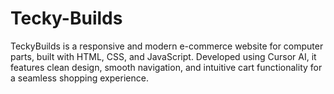 # Tecky-Builds
TeckyBuilds is a responsive and modern e-commerce website for computer parts, built with HTML, CSS, and JavaScript. Developed using Cursor AI, it features clean design, smooth navigation, and intuitive cart functionality for a seamless shopping experience.
